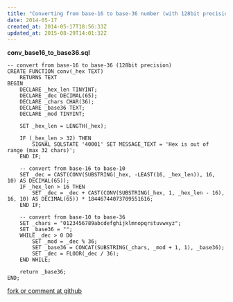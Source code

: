 ```yaml
---
title: "Converting from base-16 to base-36 number (with 128bit precision)"
date: 2014-05-17
created_at: 2014-05-17T18:56:33Z
updated_at: 2015-08-29T14:01:32Z
---
```


<strong>conv_base16_to_base36.sql</strong>

    -- convert from base-16 to base-36 (128bit precision)
    CREATE FUNCTION conv(_hex TEXT)
        RETURNS TEXT
    BEGIN
        DECLARE _hex_len TINYINT;
        DECLARE _dec DECIMAL(65);
        DECLARE _chars CHAR(36);
        DECLARE _base36 TEXT;
        DECLARE _mod TINYINT;
    
        SET _hex_len = LENGTH(_hex);
    
        IF (_hex_len > 32) THEN
            SIGNAL SQLSTATE '40001' SET MESSAGE_TEXT = 'Hex is out of range (max 32 chars)';
        END IF;
    
        -- convert from base-16 to base-10
        SET _dec = CAST(CONV(SUBSTRING(_hex, -LEAST(16, _hex_len)), 16, 10) AS DECIMAL(65));
        IF _hex_len > 16 THEN
            SET _dec = _dec + CAST(CONV(SUBSTRING(_hex, 1, _hex_len - 16), 16, 10) AS DECIMAL(65)) * 18446744073709551616;
        END IF;
    
        -- convert from base-10 to base-36
        SET _chars = "0123456789abcdefghijklmnopqrstuvwxyz";
        SET _base36 = "";
        WHILE _dec > 0 DO
            SET _mod = _dec % 36;
            SET _base36 = CONCAT(SUBSTRING(_chars, _mod + 1, 1), _base36);
            SET _dec = FLOOR(_dec / 36);
        END WHILE;
    
        return _base36;
    END;

[fork or comment at github](https://gist.github.com/1ec99b45796f4e237154)

